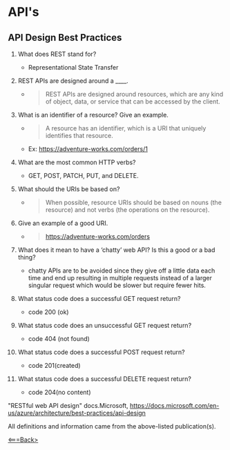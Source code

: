 # API's

## API Design Best Practices

1. What does REST stand for?

    *  Representational State Transfer

2. REST APIs are designed around a ____.

    * >REST APIs are designed around resources, which are any kind of object, data, or service that can be accessed by the client.

3. What is an identifier of a resource? Give an example.

    * >A resource has an identifier, which is a URI that uniquely identifies that resource.
    * Ex: https://adventure-works.com/orders/1 

4. What are the most common HTTP verbs?

    * GET, POST, PATCH, PUT, and DELETE.

5. What should the URIs be based on?

    * >  When possible, resource URIs should be based on nouns (the resource) and not verbs (the operations on the resource).

6. Give an example of a good URI.

    * > https://adventure-works.com/orders 

7. What does it mean to have a ‘chatty’ web API? Is this a good or a bad thing?

    * chatty APIs are to be avoided since they give off a little data each time and end up resulting in multiple requests instead of a larger singular request which would be slower but require fewer hits.

8. What status code does a successful GET request return?

    * code 200 (ok)

9. What status code does an unsuccessful GET request return?

    * code 404 (not found)

10. What status code does a successful POST request return?

    * code 201(created)

11. What status code does a successful DELETE request return?

    * code 204(no content)


"RESTful web API design" docs.Microsoft, <https://docs.microsoft.com/en-us/azure/architecture/best-practices/api-design>

All definitions and information came from the above-listed publication(s).

[<===Back>](README.md)
